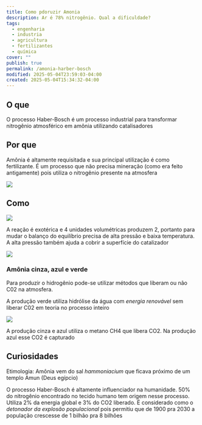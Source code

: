 ```yaml
---
title: Como pdoruzir Amonia
description: Ar é 78% nitrogênio. Qual a dificuldade?
tags:
  - engenharia
  - industria
  - agricultura
  - fertilizantes
  - química
cover: ""
publish: true
permalink: /amonia-harber-bosch
modified: 2025-05-04T23:59:03-04:00
created: 2025-05-04T15:34:32-04:00
---
```


## O que 

O processo Haber-Bosch é um processo industrial para transformar nitrogênio atmosférico em amônia utilizando catalisadores

## Por que

Amônia é altamente requisitada e sua principal utilização é como fertilizante. É um processo que não precisa mineração (como era feito antigamente) pois utiliza o nitrogênio presente na atmosfera

![](https://res.cloudinary.com/boloko/image/upload/f_auto/v1746414512/furushow7/image_ivdszd.png)


## Como 

![](https://res.cloudinary.com/boloko/image/upload/f_auto/v1746409187/furushow7/image_wirhvh.png)

A reação é exotérica e 4 unidades volumétricas produzem 2, portanto para mudar o balanço do equilíbrio precisa de alta pressão e baixa temperatura. A alta pressão também ajuda a cobrir a superfície do catalizador

![](https://res.cloudinary.com/boloko/image/upload/f_auto/v1746413697/furushow7/image_hmt1dn.png)


### Amônia cinza, azul e verde

Para produzir o hidrogênio pode-se utilizar métodos que liberam ou não C02 na atmosfera.

A produção verde utiliza hidrólise da água com _energia renovável_ sem liberar C02 em teoria no processo inteiro

![](https://res.cloudinary.com/boloko/image/upload/f_auto/v1746413853/furushow7/image_inclct.png)


A produção cinza e azul utiliza o metano CH4 que libera CO2. Na produção azul esse CO2 é capturado


## Curiosidades

Etimologia: Amônia vem do sal _hammoniacium_ que ficava próximo de um templo Amun (Deus egípcio)

O processo Haber-Bosch é altamente influenciador na humanidade. 50% do nitrogênio encontrado no tecido humano tem origem nesse processo. Utiliza 2% da energia global e 3% do CO2 liberado. É considerado como o _detonador da explosão populacional_ pois permitiu que de 1900 pra 2030 a população crescesse de 1 bilhão pra 8 bilhões

